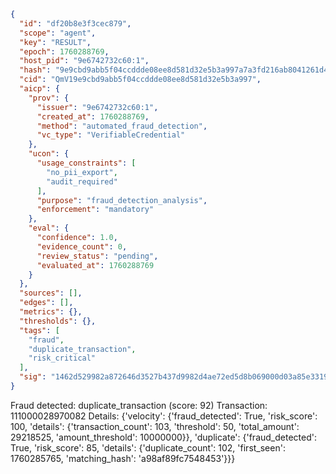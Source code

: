 ```json
{
  "id": "df20b8e3f3cec879",
  "scope": "agent",
  "key": "RESULT",
  "epoch": 1760288769,
  "host_pid": "9e6742732c60:1",
  "hash": "9e9cbd9abb5f04ccddde08ee8d581d32e5b3a997a7a3fd216ab8041261d4301a",
  "cid": "QmV19e9cbd9abb5f04ccddde08ee8d581d32e5b3a997",
  "aicp": {
    "prov": {
      "issuer": "9e6742732c60:1",
      "created_at": 1760288769,
      "method": "automated_fraud_detection",
      "vc_type": "VerifiableCredential"
    },
    "ucon": {
      "usage_constraints": [
        "no_pii_export",
        "audit_required"
      ],
      "purpose": "fraud_detection_analysis",
      "enforcement": "mandatory"
    },
    "eval": {
      "confidence": 1.0,
      "evidence_count": 0,
      "review_status": "pending",
      "evaluated_at": 1760288769
    }
  },
  "sources": [],
  "edges": [],
  "metrics": {},
  "thresholds": {},
  "tags": [
    "fraud",
    "duplicate_transaction",
    "risk_critical"
  ],
  "sig": "1462d529982a872646d3527b437d9982d4ae72ed5d8b069000d03a85e3319a59"
}
```

Fraud detected: duplicate_transaction (score: 92)
Transaction: 111000028970082
Details: {'velocity': {'fraud_detected': True, 'risk_score': 100, 'details': {'transaction_count': 103, 'threshold': 50, 'total_amount': 29218525, 'amount_threshold': 10000000}}, 'duplicate': {'fraud_detected': True, 'risk_score': 85, 'details': {'duplicate_count': 102, 'first_seen': 1760285765, 'matching_hash': 'a98af89fc7548453'}}}